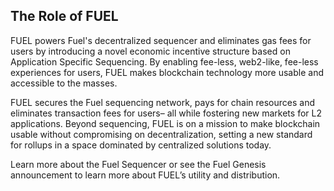## The Role of FUEL

FUEL powers Fuel's decentralized sequencer and eliminates gas fees for users by introducing a novel economic incentive structure based on Application Specific Sequencing. By enabling fee-less, web2-like, fee-less experiences for users, FUEL makes blockchain technology more usable and accessible to the masses. 

FUEL secures the Fuel sequencing network, pays for chain resources and eliminates transaction fees for users– all while fostering new markets for L2 applications. Beyond sequencing, FUEL is on a mission to make blockchain usable without compromising on decentralization, setting a new standard for rollups in a space dominated by centralized solutions today.

Learn more about the Fuel Sequencer or see the Fuel Genesis announcement to learn more about FUEL’s utility and distribution.
